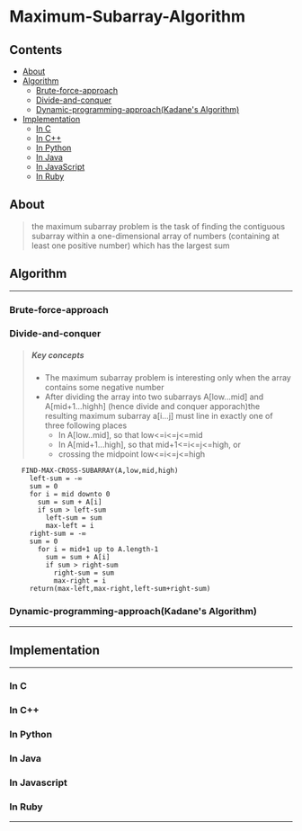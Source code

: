 # Maximum-Subarray-Algorithm

## Contents

- [About](#about)
- [Algorithm](#algorithm)
  - [Brute-force-approach](#brute-force-approach)
  - [Divide-and-conquer](#divide-and-conquer)
  - [Dynamic-programming-approach(Kadane's Algorithm)](#dynamic-programming-approach(Kadane's-algorithm))
- [Implementation](#implementaion)
  - [In C](#in-c)
  - [In C++](#in-c++)
  - [In Python](#in-python)
  - [In Java](#in-java)
  - [In JavaScript](#in-javascript)
  - [In Ruby](#in-ruby)

## About

>  the maximum subarray problem is the task of finding the contiguous subarray
> within a one-dimensional array of numbers (containing at least one positive 
> number) which has the largest sum

## Algorithm
------------------------
### Brute-force-approach

### Divide-and-conquer
> ##### Key concepts
> - The maximum subarray problem is interesting only when the array contains some negative number
> - After dividing the array into two subarrays A[low...mid] and A[mid+1...highh]  (hence divide and conquer apporach)the resulting maximum subarray a[i...j]  must line in exactly one of three following places
>   - In A[low..mid], so that low<=i<=j<=mid
>   - In A[mid+1...high], so that mid+1<=i<=j<=high, or
>   - crossing the midpoint  low<=i<=j<=high


```
   FIND-MAX-CROSS-SUBARRAY(A,low,mid,high)
     left-sum = -∞
     sum = 0
     for i = mid downto 0
       sum = sum + A[i]
       if sum > left-sum
         left-sum = sum
         max-left = i
     right-sum = -∞
     sum = 0
       for i = mid+1 up to A.length-1
         sum = sum + A[i]
         if sum > right-sum
           right-sum = sum
           max-right = i
     return(max-left,max-right,left-sum+right-sum)
```
### Dynamic-programming-approach(Kadane's Algorithm)

----------------------------------------------------

## Implementation
-----------------------------------------------------
### In C

### In C++

### In Python

### In Java

### In Javascript

### In Ruby

------------------------------------------------
